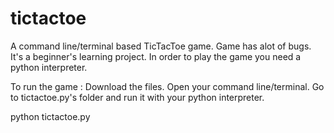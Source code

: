 # tictactoe
A command line/terminal based TicTacToe game.
Game has alot of bugs. It's a beginner's learning project.
In order to play the game you need a python interpreter. 

To run the game :
Download the files. Open your command line/terminal. Go to tictactoe.py's folder and run it with your python interpreter.
  
  python tictactoe.py
  
